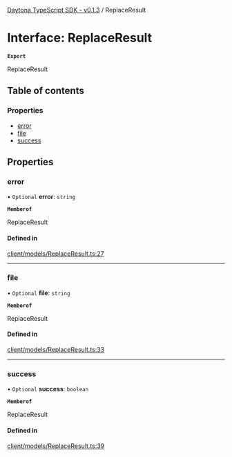 [Daytona TypeScript SDK - v0.1.3](../README.md) / ReplaceResult

# Interface: ReplaceResult

**`Export`**

ReplaceResult

## Table of contents

### Properties

- [error](ReplaceResult.md#error)
- [file](ReplaceResult.md#file)
- [success](ReplaceResult.md#success)

## Properties

### error

• `Optional` **error**: `string`

**`Memberof`**

ReplaceResult

#### Defined in

[client/models/ReplaceResult.ts:27](https://github.com/daytonaio/sdk/blob/b45168f061cd6be86cb18d4f6da11d28c59292bf/packages/typescript/src/client/models/ReplaceResult.ts#L27)

___

### file

• `Optional` **file**: `string`

**`Memberof`**

ReplaceResult

#### Defined in

[client/models/ReplaceResult.ts:33](https://github.com/daytonaio/sdk/blob/b45168f061cd6be86cb18d4f6da11d28c59292bf/packages/typescript/src/client/models/ReplaceResult.ts#L33)

___

### success

• `Optional` **success**: `boolean`

**`Memberof`**

ReplaceResult

#### Defined in

[client/models/ReplaceResult.ts:39](https://github.com/daytonaio/sdk/blob/b45168f061cd6be86cb18d4f6da11d28c59292bf/packages/typescript/src/client/models/ReplaceResult.ts#L39)
